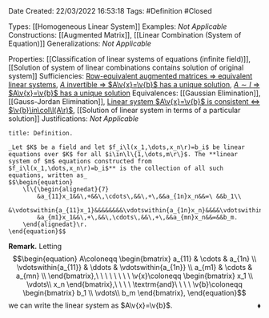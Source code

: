 <br />
<br />

Date Created: 22/03/2022 16:53:18
Tags: #Definition #Closed 

Types: [[Homogeneous Linear System]]
Examples: _Not Applicable_
Constructions: [[Augmented Matrix]], [[Linear Combination (System of Equation)]]
Generalizations: _Not Applicable_

Properties: [[Classification of linear systems of equations (infinite field)]], [[Solution of system of linear combinations contains solution of original system]]
Sufficiencies: [Row-equivalent augmented matrices $\Rightarrow$ equivalent linear systems](Row-equivalent%20augmented%20matrices%20implies%20equivalent%20linear%20systems.md), [$A$ invertible $\Rightarrow$ $A\v{x}=\v{b}$ has a unique solution](Invertible%20coefficient%20matrix%20implies%20unique%20solution.md), [$A\sim I$ $\Rightarrow$ $A\v{x}=\v{b}$ has a unique solution](Coefficient%20matrix%20row-equivalent%20identity%20implies%20linear%20system%20has%20unique%20solution.md)
Equivalences: [[Gaussian Elimination]], [[Gauss-Jordan Elimination]], [Linear system $A\v{x}=\v{b}$ is consistent $\Leftrightarrow$ $\v{b}\in\col\l(A\r)$](Linear%20system%20is%20consistent%20iff%20constant%20matrix%20is%20in%20column%20space%20of%20coefficient%20matrix.md), [[Solution of linear system in terms of a particular solution]]
Justifications: _Not Applicable_

``` ad-Definition
title: Definition.

_Let $K$ be a field and let $f_i\l(x_1,\dots,x_n\r)=b_i$ be linear equations over $K$ for all $i\in\l\{1,\dots,m\r\}$. The **linear system of $m$ equations constructed from $f_i\l(x_1,\dots,x_n\r)=b_i$** is the collection of all such equations, written as_
$$\begin{equation}
    \l\{\begin{alignedat}{7}
        &a_{11}x_1&&\,+&&\,\cdots\,&&\,+\,&&a_{1n}x_n&&=\ &&b_1\\
        &\vdotswithin{a_{11}x_1}&&&&&&&&\vdotswithin{a_{1n}x_n}&&&&\vdotswithin{b_1}\\
        &a_{m1}x_1&&\,+\,&&\,\cdots\,&&\,+\,&&a_{mn}x_n&&=&&b_m.
    \end{alignedat}\r.
\end{equation}$$

```

**Remark.** Letting
$$\begin{equation}
    A\coloneqq
        \begin{bmatrix}
            a_{11} & \cdots & a_{1n} \\
            \vdotswithin{a_{11}} & \ddots & \vdotswithin{a_{1n}} \\
            a_{m1} & \cdots & a_{mn} \\
        \end{bmatrix},\ \ \ \ \ \ \ \ \v{x}\coloneqq
        \begin{bmatrix}
            x_1 \\
            \vdots\\
            x_n
        \end{bmatrix},\ \ \ \ \textrm{and}\ \ \ \ \v{b}\coloneqq
        \begin{bmatrix}
            b_1 \\
            \vdots\\
            b_m
        \end{bmatrix},
\end{equation}$$
we can write the linear system as $A\v{x}=\v{b}$.<span style="float:right;">$\blacklozenge$</span>
